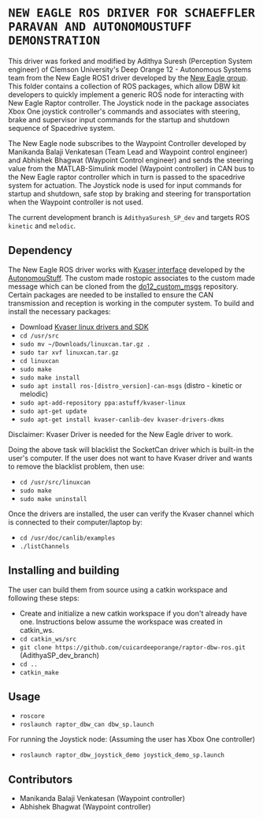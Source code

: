 # `NEW EAGLE ROS DRIVER FOR SCHAEFFLER PARAVAN AND AUTONOMOUSTUFF DEMONSTRATION`

This driver was forked and modified by Adithya Suresh (Perception System engineer) of Clemson University's Deep Orange 12 - Autonomous Systems team from the New Eagle ROS1 driver developed by the [New Eagle group](https://github.com/NewEagleRaptor/raptor-dbw-ros). This folder contains a collection of ROS packages, which allow DBW kit developers to quickly implement a generic ROS node for interacting with New Eagle Raptor controller. The Joystick node in the package associates Xbox One joystick controller's commands and associates with steering, brake and supervisor input commands for the startup and shutdown sequence of Spacedrive system. 

The New Eagle node subscribes to the Waypoint Controller developed by Manikanda Balaji Venkatesan (Team Lead and Waypoint control engineer) and Abhishek Bhagwat (Waypoint Control engineer) and sends the steering value from the MATLAB-Simulink model (Waypoint controller) in CAN bus to the New Eagle raptor controller which in turn is passed to the spacedrive system for actuation. The Joystick node is used for input commands for startup and shutdown, safe stop by braking and steering for transportation when the Waypoint controller is not used.

The current development branch is `AdithyaSuresh_SP_dev` and targets ROS `kinetic` and `melodic`.

## Dependency

The New Eagle ROS driver works with [Kvaser interface](https://github.com/astuff/kvaser_interface) developed by the [AutonomouStuff](https://autonomoustuff.com/). The custom made rostopic associates to the custom made message which can be cloned from the [do12_custom_msgs](https://github.com/cuicardeeporange/do12_custom_msgs/tree/sp_dem_branch) repository. Certain packages are needed to be installed to ensure the CAN transmission and reception is working in the computer system. To build and install the necessary packages:

* Download [Kvaser linux drivers and SDK](https://www.kvaser.com/download/)
* `cd /usr/src`
* `sudo mv ~/Downloads/linuxcan.tar.gz .`
* `sudo tar xvf linuxcan.tar.gz`
* `cd linuxcan`
* `sudo make`
* `sudo make install`
* `sudo apt install ros-[distro_version]-can-msgs` (distro - kinetic or melodic)
* `sudo apt-add-repository ppa:astuff/kvaser-linux`
* `sudo apt-get update`
* `sudo apt-get install kvaser-canlib-dev kvaser-drivers-dkms`

Disclaimer: Kvaser Driver is needed for the New Eagle driver to work. 

Doing the above task will blacklist the SocketCan driver which is built-in the user's computer. If the user does not want to have Kvaser driver and wants to remove the blacklist problem, then use:

* `cd /usr/src/linuxcan`
* `sudo make`
* `sudo make uninstall`

Once the drivers are installed, the user can verify the Kvaser channel which is connected to their computer/laptop by:

* `cd /usr/doc/canlib/examples`
* `./listChannels`

## Installing and building

The user can build them from source using a catkin workspace and following these steps:
* Create and initialize a new catkin workspace if you don't already have one. Instructions below assume the workspace was created in catkin_ws.
* `cd catkin_ws/src`
* `git clone https://github.com/cuicardeeporange/raptor-dbw-ros.git` (AdithyaSP_dev_branch)
* `cd ..`
* `catkin_make`

## Usage

* `roscore`
* `roslaunch raptor_dbw_can dbw_sp.launch`

For running the Joystick node: (Assuming the user has Xbox One controller)
* `roslaunch raptor_dbw_joystick_demo joystick_demo_sp.launch`

## Contributors
* Manikanda Balaji Venkatesan (Waypoint controller)
* Abhishek Bhagwat (Waypoint controller)
